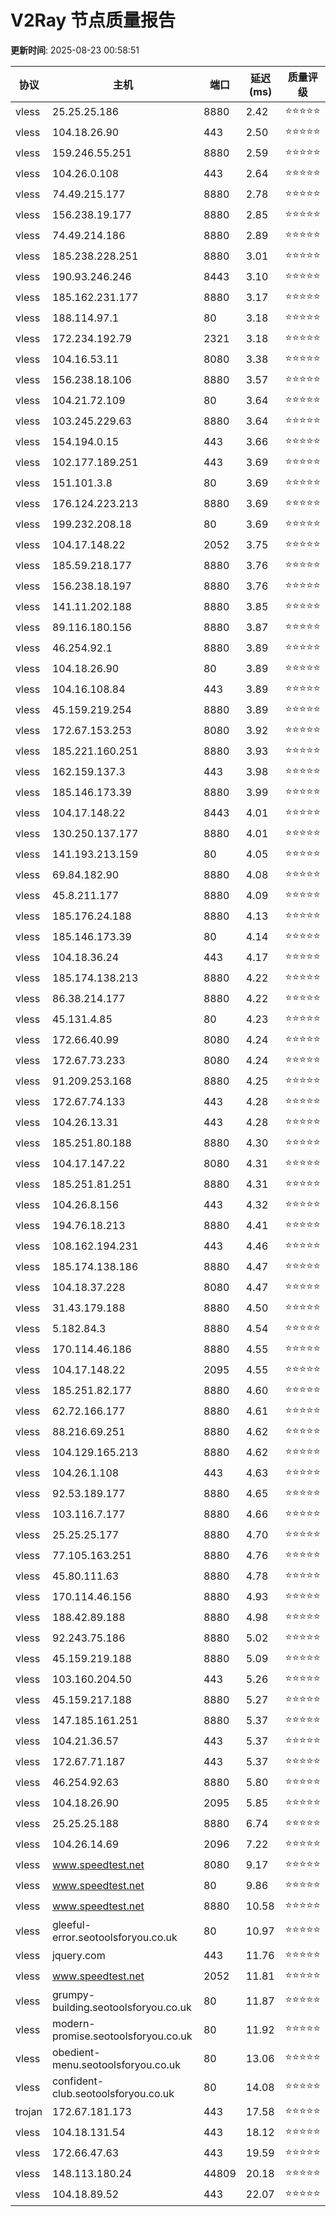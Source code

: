 # V2Ray 节点质量报告

**更新时间**: 2025-08-23 00:58:51

| 协议 | 主机 | 端口 | 延迟(ms) | 质量评级 |
|------|------|------|----------|----------|
| vless | 25.25.25.186 | 8880 | 2.42 | ⭐️⭐️⭐️⭐️⭐️ |
| vless | 104.18.26.90 | 443 | 2.50 | ⭐️⭐️⭐️⭐️⭐️ |
| vless | 159.246.55.251 | 8880 | 2.59 | ⭐️⭐️⭐️⭐️⭐️ |
| vless | 104.26.0.108 | 443 | 2.64 | ⭐️⭐️⭐️⭐️⭐️ |
| vless | 74.49.215.177 | 8880 | 2.78 | ⭐️⭐️⭐️⭐️⭐️ |
| vless | 156.238.19.177 | 8880 | 2.85 | ⭐️⭐️⭐️⭐️⭐️ |
| vless | 74.49.214.186 | 8880 | 2.89 | ⭐️⭐️⭐️⭐️⭐️ |
| vless | 185.238.228.251 | 8880 | 3.01 | ⭐️⭐️⭐️⭐️⭐️ |
| vless | 190.93.246.246 | 8443 | 3.10 | ⭐️⭐️⭐️⭐️⭐️ |
| vless | 185.162.231.177 | 8880 | 3.17 | ⭐️⭐️⭐️⭐️⭐️ |
| vless | 188.114.97.1 | 80 | 3.18 | ⭐️⭐️⭐️⭐️⭐️ |
| vless | 172.234.192.79 | 2321 | 3.18 | ⭐️⭐️⭐️⭐️⭐️ |
| vless | 104.16.53.11 | 8080 | 3.38 | ⭐️⭐️⭐️⭐️⭐️ |
| vless | 156.238.18.106 | 8880 | 3.57 | ⭐️⭐️⭐️⭐️⭐️ |
| vless | 104.21.72.109 | 80 | 3.64 | ⭐️⭐️⭐️⭐️⭐️ |
| vless | 103.245.229.63 | 8880 | 3.64 | ⭐️⭐️⭐️⭐️⭐️ |
| vless | 154.194.0.15 | 443 | 3.66 | ⭐️⭐️⭐️⭐️⭐️ |
| vless | 102.177.189.251 | 443 | 3.69 | ⭐️⭐️⭐️⭐️⭐️ |
| vless | 151.101.3.8 | 80 | 3.69 | ⭐️⭐️⭐️⭐️⭐️ |
| vless | 176.124.223.213 | 8880 | 3.69 | ⭐️⭐️⭐️⭐️⭐️ |
| vless | 199.232.208.18 | 80 | 3.69 | ⭐️⭐️⭐️⭐️⭐️ |
| vless | 104.17.148.22 | 2052 | 3.75 | ⭐️⭐️⭐️⭐️⭐️ |
| vless | 185.59.218.177 | 8880 | 3.76 | ⭐️⭐️⭐️⭐️⭐️ |
| vless | 156.238.18.197 | 8880 | 3.76 | ⭐️⭐️⭐️⭐️⭐️ |
| vless | 141.11.202.188 | 8880 | 3.85 | ⭐️⭐️⭐️⭐️⭐️ |
| vless | 89.116.180.156 | 8880 | 3.87 | ⭐️⭐️⭐️⭐️⭐️ |
| vless | 46.254.92.1 | 8880 | 3.89 | ⭐️⭐️⭐️⭐️⭐️ |
| vless | 104.18.26.90 | 80 | 3.89 | ⭐️⭐️⭐️⭐️⭐️ |
| vless | 104.16.108.84 | 443 | 3.89 | ⭐️⭐️⭐️⭐️⭐️ |
| vless | 45.159.219.254 | 8880 | 3.89 | ⭐️⭐️⭐️⭐️⭐️ |
| vless | 172.67.153.253 | 8080 | 3.92 | ⭐️⭐️⭐️⭐️⭐️ |
| vless | 185.221.160.251 | 8880 | 3.93 | ⭐️⭐️⭐️⭐️⭐️ |
| vless | 162.159.137.3 | 443 | 3.98 | ⭐️⭐️⭐️⭐️⭐️ |
| vless | 185.146.173.39 | 8880 | 3.99 | ⭐️⭐️⭐️⭐️⭐️ |
| vless | 104.17.148.22 | 8443 | 4.01 | ⭐️⭐️⭐️⭐️⭐️ |
| vless | 130.250.137.177 | 8880 | 4.01 | ⭐️⭐️⭐️⭐️⭐️ |
| vless | 141.193.213.159 | 80 | 4.05 | ⭐️⭐️⭐️⭐️⭐️ |
| vless | 69.84.182.90 | 8880 | 4.08 | ⭐️⭐️⭐️⭐️⭐️ |
| vless | 45.8.211.177 | 8880 | 4.09 | ⭐️⭐️⭐️⭐️⭐️ |
| vless | 185.176.24.188 | 8880 | 4.13 | ⭐️⭐️⭐️⭐️⭐️ |
| vless | 185.146.173.39 | 80 | 4.14 | ⭐️⭐️⭐️⭐️⭐️ |
| vless | 104.18.36.24 | 443 | 4.17 | ⭐️⭐️⭐️⭐️⭐️ |
| vless | 185.174.138.213 | 8880 | 4.22 | ⭐️⭐️⭐️⭐️⭐️ |
| vless | 86.38.214.177 | 8880 | 4.22 | ⭐️⭐️⭐️⭐️⭐️ |
| vless | 45.131.4.85 | 80 | 4.23 | ⭐️⭐️⭐️⭐️⭐️ |
| vless | 172.66.40.99 | 8080 | 4.24 | ⭐️⭐️⭐️⭐️⭐️ |
| vless | 172.67.73.233 | 8080 | 4.24 | ⭐️⭐️⭐️⭐️⭐️ |
| vless | 91.209.253.168 | 8880 | 4.25 | ⭐️⭐️⭐️⭐️⭐️ |
| vless | 172.67.74.133 | 443 | 4.28 | ⭐️⭐️⭐️⭐️⭐️ |
| vless | 104.26.13.31 | 443 | 4.28 | ⭐️⭐️⭐️⭐️⭐️ |
| vless | 185.251.80.188 | 8880 | 4.30 | ⭐️⭐️⭐️⭐️⭐️ |
| vless | 104.17.147.22 | 8080 | 4.31 | ⭐️⭐️⭐️⭐️⭐️ |
| vless | 185.251.81.251 | 8880 | 4.31 | ⭐️⭐️⭐️⭐️⭐️ |
| vless | 104.26.8.156 | 443 | 4.32 | ⭐️⭐️⭐️⭐️⭐️ |
| vless | 194.76.18.213 | 8880 | 4.41 | ⭐️⭐️⭐️⭐️⭐️ |
| vless | 108.162.194.231 | 443 | 4.46 | ⭐️⭐️⭐️⭐️⭐️ |
| vless | 185.174.138.186 | 8880 | 4.47 | ⭐️⭐️⭐️⭐️⭐️ |
| vless | 104.18.37.228 | 8080 | 4.47 | ⭐️⭐️⭐️⭐️⭐️ |
| vless | 31.43.179.188 | 8880 | 4.50 | ⭐️⭐️⭐️⭐️⭐️ |
| vless | 5.182.84.3 | 8880 | 4.54 | ⭐️⭐️⭐️⭐️⭐️ |
| vless | 170.114.46.186 | 8880 | 4.55 | ⭐️⭐️⭐️⭐️⭐️ |
| vless | 104.17.148.22 | 2095 | 4.55 | ⭐️⭐️⭐️⭐️⭐️ |
| vless | 185.251.82.177 | 8880 | 4.60 | ⭐️⭐️⭐️⭐️⭐️ |
| vless | 62.72.166.177 | 8880 | 4.61 | ⭐️⭐️⭐️⭐️⭐️ |
| vless | 88.216.69.251 | 8880 | 4.62 | ⭐️⭐️⭐️⭐️⭐️ |
| vless | 104.129.165.213 | 8880 | 4.62 | ⭐️⭐️⭐️⭐️⭐️ |
| vless | 104.26.1.108 | 443 | 4.63 | ⭐️⭐️⭐️⭐️⭐️ |
| vless | 92.53.189.177 | 8880 | 4.65 | ⭐️⭐️⭐️⭐️⭐️ |
| vless | 103.116.7.177 | 8880 | 4.66 | ⭐️⭐️⭐️⭐️⭐️ |
| vless | 25.25.25.177 | 8880 | 4.70 | ⭐️⭐️⭐️⭐️⭐️ |
| vless | 77.105.163.251 | 8880 | 4.76 | ⭐️⭐️⭐️⭐️⭐️ |
| vless | 45.80.111.63 | 8880 | 4.78 | ⭐️⭐️⭐️⭐️⭐️ |
| vless | 170.114.46.156 | 8880 | 4.93 | ⭐️⭐️⭐️⭐️⭐️ |
| vless | 188.42.89.188 | 8880 | 4.98 | ⭐️⭐️⭐️⭐️⭐️ |
| vless | 92.243.75.186 | 8880 | 5.02 | ⭐️⭐️⭐️⭐️⭐️ |
| vless | 45.159.219.188 | 8880 | 5.09 | ⭐️⭐️⭐️⭐️⭐️ |
| vless | 103.160.204.50 | 443 | 5.26 | ⭐️⭐️⭐️⭐️⭐️ |
| vless | 45.159.217.188 | 8880 | 5.27 | ⭐️⭐️⭐️⭐️⭐️ |
| vless | 147.185.161.251 | 8880 | 5.37 | ⭐️⭐️⭐️⭐️⭐️ |
| vless | 104.21.36.57 | 443 | 5.37 | ⭐️⭐️⭐️⭐️⭐️ |
| vless | 172.67.71.187 | 443 | 5.37 | ⭐️⭐️⭐️⭐️⭐️ |
| vless | 46.254.92.63 | 8880 | 5.80 | ⭐️⭐️⭐️⭐️⭐️ |
| vless | 104.18.26.90 | 2095 | 5.85 | ⭐️⭐️⭐️⭐️⭐️ |
| vless | 25.25.25.188 | 8880 | 6.74 | ⭐️⭐️⭐️⭐️⭐️ |
| vless | 104.26.14.69 | 2096 | 7.22 | ⭐️⭐️⭐️⭐️⭐️ |
| vless | www.speedtest.net | 8080 | 9.17 | ⭐️⭐️⭐️⭐️⭐️ |
| vless | www.speedtest.net | 80 | 9.86 | ⭐️⭐️⭐️⭐️⭐️ |
| vless | www.speedtest.net | 8880 | 10.58 | ⭐️⭐️⭐️⭐️⭐️ |
| vless | gleeful-error.seotoolsforyou.co.uk | 80 | 10.97 | ⭐️⭐️⭐️⭐️⭐️ |
| vless | jquery.com | 443 | 11.76 | ⭐️⭐️⭐️⭐️⭐️ |
| vless | www.speedtest.net | 2052 | 11.81 | ⭐️⭐️⭐️⭐️⭐️ |
| vless | grumpy-building.seotoolsforyou.co.uk | 80 | 11.87 | ⭐️⭐️⭐️⭐️⭐️ |
| vless | modern-promise.seotoolsforyou.co.uk | 80 | 11.92 | ⭐️⭐️⭐️⭐️⭐️ |
| vless | obedient-menu.seotoolsforyou.co.uk | 80 | 13.06 | ⭐️⭐️⭐️⭐️⭐️ |
| vless | confident-club.seotoolsforyou.co.uk | 80 | 14.08 | ⭐️⭐️⭐️⭐️⭐️ |
| trojan | 172.67.181.173 | 443 | 17.58 | ⭐️⭐️⭐️⭐️⭐️ |
| vless | 104.18.131.54 | 443 | 18.12 | ⭐️⭐️⭐️⭐️⭐️ |
| vless | 172.66.47.63 | 443 | 19.59 | ⭐️⭐️⭐️⭐️⭐️ |
| vless | 148.113.180.24 | 44809 | 20.18 | ⭐️⭐️⭐️⭐️⭐️ |
| vless | 104.18.89.52 | 443 | 22.07 | ⭐️⭐️⭐️⭐️⭐️ |

